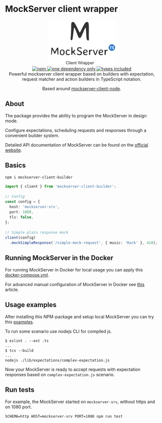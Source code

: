 # MockServer client wrapper

<div align="center">
    <img src="assets/mockserver-client-builder.png" alt="mockserver-client-builder"/>
</div>

<div align="center">
  <a href="https://npmjs.org/package/mockserver-client-builder">
    <img alt="npm" src="https://img.shields.io/npm/v/mockserver-client-builder.svg" />
  </a>
  <a href="https://npmjs.org/package/mockserver-client-builder">
    <img alt="one dependency only" src="https://badgen.net/bundlephobia/dependency-count/mockserver-client-builder" />
  </a>
  <a href="https://npmjs.org/package/mockserver-client-builder">
    <img alt="types included" src="https://badgen.net/npm/types/mockserver-client-builder" />
  </a>
</div>

<div align="center">
  Powerful mockserver client wrapper based on builders with expectation, request matcher and action builders in TypeScript notation.

  Based around <a href="https://github.com/mock-server/mockserver-client-node">mockserver-client-node</a>.
</div>


## About

The package provides the ability to program the MockServer in design mode.

Configure expectations, scheduling requests and responses through a convenient builder system.

Detailed API documentation of MockServer can be found on the [official website](https://www.mock-server.com).

## Basics

```
npm i mockserver-client-builder
```

```typescript
import { client } from 'mockserver-client-builder';

// Config
const config = {
  host: 'mockserver-srv',
  port: 1080,
  tls: false,
};

// Simple plain response mock
client(config)
  .mockSimpleResponse('/simple-mock-request', { music: 'Rock' }, 418);
```

## Running MockServer in the Docker

For running MockServer in Docker for local usage you can apply 
this [docker-compose.yml](./docker-compose.yml).

For advanced manual configuration of MockServer in Docker
see [this](https://www.mock-server.com/where/docker.html) article.

## Usage examples

After installing this NPM-package and setup local MockServer
you can try this [examples](./examples).

To run some scenario use nodejs CLI for compiled js.

```shell
$ eslint . --ext .ts
...
$ tcs --build
...
nodejs ./lib/expectations/complex-expectation.js
```

Now your MockServer is ready to accept requests with expectation responses based on `complex-expectation.js` scenario.

## Run tests

For example, the MockServer started on `mockserver-srv`, without https and on 1080 port.

```shell
SCHEMA=http HOST=mockserver-srv PORT=1080 npm run test
```